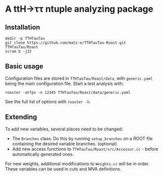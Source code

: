 # A ttH→ττ ntuple analyzing package

## Installation

    mkdir -p TTHTauTau
    git clone https://github.com/matz-e/TTHTauTau-Roast.git TTHTauTau/Roast
    scram b -j32

## Basic usage

Configuration files are stored in `TTHTauTau/Roast/data`,
with `generic.yaml` being the main configuration file.
Start a test analysis with:

    roaster -atfpv -n 12345 TTHTauTau/Roast/data/generic.yaml

See the full list of options with `roaster -h`.

## Extending

To add new variables, several places need to be changed:

* The `Branches` class:  Do this by running `setup_branches` on a ROOT file
  containing the desired variable branches.  (optional)
* Add new access functions to `TTHTauTau/Roast/src/Accessor.cc` - before
  automatically generated ones.

For new weights, additional modifications to `Weights.cc` will be in order.
These variables can be used in cuts and MVA definitions.
